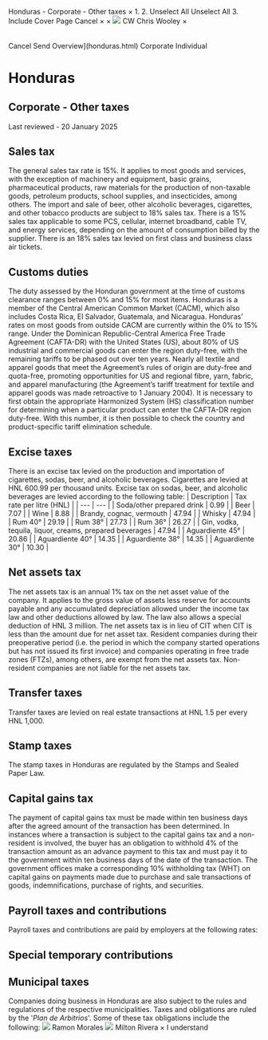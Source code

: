 Honduras - Corporate - Other taxes
×
1.
2.
Unselect All
Unselect All
3.
Include Cover Page
Cancel
×
×
![](-/media/world-wide-tax-summaries/attachments/global---chris-wooley.ashx%3Frev=ac5e5f3223b34096b1afc2a6009c7320&revision=ac5e5f32-23b3-4096-b1af-c2a6009c7320&hash=859B7ADC84DC2CBEC9760E9E6EE7DE6D0A8BFCDF)
CW
Chris Wooley
×
######
Cancel
Send
Overview](honduras.html)
Corporate
Individual
# Honduras
## Corporate - Other taxes
Last reviewed - 20 January 2025
## Sales tax
The general sales tax rate is 15%. It applies to most goods and services, with the exception of machinery and equipment, basic grains, pharmaceutical products, raw materials for the production of non-taxable goods, petroleum products, school supplies, and insecticides, among others.
The import and sale of beer, other alcoholic beverages, cigarettes, and other tobacco products are subject to 18% sales tax.
There is a 15% sales tax applicable to some PCS, cellular, internet broadband, cable TV, and energy services, depending on the amount of consumption billed by the supplier.
There is an 18% sales tax levied on first class and business class air tickets.
## Customs duties
The duty assessed by the Honduran government at the time of customs clearance ranges between 0% and 15% for most items.
Honduras is a member of the Central American Common Market (CACM), which also includes Costa Rica, El Salvador, Guatemala, and Nicaragua. Honduras’ rates on most goods from outside CACM are currently within the 0% to 15% range. Under the Dominican Republic-Central America Free Trade Agreement (CAFTA-DR) with the United States (US), about 80% of US industrial and commercial goods can enter the region duty-free, with the remaining tariffs to be phased out over ten years. Nearly all textile and apparel goods that meet the Agreement’s rules of origin are duty-free and quota-free, promoting opportunities for US and regional fibre, yarn, fabric, and apparel manufacturing (the Agreement’s tariff treatment for textile and apparel goods was made retroactive to 1 January 2004).
It is necessary to first obtain the appropriate Harmonized System (HS) classification number for determining when a particular product can enter the CAFTA-DR region duty-free. With this number, it is then possible to check the country and product-specific tariff elimination schedule.
## Excise taxes
There is an excise tax levied on the production and importation of cigarettes, sodas, beer, and alcoholic beverages.
Cigarettes are levied at HNL 600.99 per thousand units.
Excise tax on sodas, beer, and alcoholic beverages are levied according to the following table:
| Description | Tax rate per litre (HNL) |
| --- | --- |
| Soda/other prepared drink | 0.99 |
| Beer | 7.07 |
| Wine | 8.88 |
| Brandy, cognac, vermouth | 47.94 |
| Whisky | 47.94 |
| Rum 40° | 29.19 |
| Rum 38° | 27.73 |
| Rum 36° | 26.27 |
| Gin, vodka, tequila, liquor, creams, prepared beverages | 47.94 |
| Aguardiente 45° | 20.86 |
| Aguardiente 40° | 14.35 |
| Aguardiente 38° | 14.35 |
| Aguardiente 30° | 10.30 |
## Net assets tax
The net assets tax is an annual 1% tax on the net asset value of the company. It applies to the gross value of assets less reserve for accounts payable and any accumulated depreciation allowed under the income tax law and other deductions allowed by law. The law also allows a special deduction of HNL 3 million.
The net assets tax is in lieu of CIT when CIT is less than the amount due for net asset tax. Resident companies during their preoperative period (i.e. the period in which the company started operations but has not issued its first invoice) and companies operating in free trade zones (FTZs), among others, are exempt from the net assets tax.
Non-resident companies are not liable for the net assets tax.
## Transfer taxes
Transfer taxes are levied on real estate transactions at HNL 1.5 per every HNL 1,000.
## Stamp taxes
The stamp taxes in Honduras are regulated by the Stamps and Sealed Paper Law.
## Capital gains tax
The payment of capital gains tax must be made within ten business days after the agreed amount of the transaction has been determined.
In instances where a transaction is subject to the capital gains tax and a non-resident is involved, the buyer has an obligation to withhold 4% of the transaction amount as an advance payment to this tax and must pay it to the government within ten business days of the date of the transaction.
The government offices make a corresponding 10% withholding tax (WHT) on capital gains on payments made due to purchase and sale transactions of goods, indemnifications, purchase of rights, and securities.
## Payroll taxes and contributions
Payroll taxes and contributions are paid by employers at the following rates:
## Special temporary contributions
## Municipal taxes
Companies doing business in Honduras are also subject to the rules and regulations of the respective municipalities. Taxes and obligations are ruled by the '*Plan de Arbitrios*'. Some of these tax obligations include the following:
![](-/media/world-wide-tax-summaries/attachments/honduras---ramon-morales.ashx%3Frev=be65dc7624d949928146b8f578a4c247&revision=be65dc76-24d9-4992-8146-b8f578a4c247&hash=236DF5B70DB65698ABFD3CA7C755924CE0FB95A2)
Ramon Morales
![](-/media/world-wide-tax-summaries/attachments/honduras---milton_rivera.ashx%3Frev=833f614bedbd43cd85fbf61b76dabffd&revision=833f614b-edbd-43cd-85fb-f61b76dabffd&hash=F52D76AF9B196F8F1A86E30C9155E73CC3E4C97D)
Milton Rivera
×
I understand